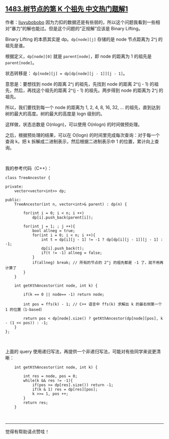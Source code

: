 ## [1483.树节点的第 K 个祖先 中文热门题解1](https://leetcode.cn/problems/kth-ancestor-of-a-tree-node/solutions/100000/li-kou-zai-zhu-jian-ba-acm-mo-ban-ti-ban-shang-lai)

作者：[liuyubobobo](https://leetcode.cn/u/liuyubobobo)
因为力扣的数据还是有些弱的，所以这个问题我看到一些相对“暴力”的解也能过。但是这个问题的“正规解”应该是 Binary Lifting。

Binary Lifting 的本质其实是 dp。``dp[node][j]`` 存储的是 node 节点距离为 2^j 的祖先是谁。

根据定义，``dp[node][0]`` 就是 ``parent[node]``，即 node 的距离为 1 的祖先是 ``parent[node]``。

状态转移是： ``dp[node][j] = dp[dp[node][j - 1]][j - 1]``。

意思是：要想找到 node 的距离 2^j 的祖先，先找到 node 的距离 2^(j - 1) 的祖先，然后，再找这个祖先的距离 2^(j - 1) 的祖先。两步得到 node 的距离为 2^j 的祖先。

所以，我们要找到每一个 node 的距离为 1, 2, 4, 8, 16, 32, ... 的祖先，直到达到树的最大的高度。树的最大的高度是 logn 级别的。

这样做，状态总数是 O(nlogn)，可以使用 O(nlogn) 的时间做预处理。

之后，根据预处理的结果，可以在 O(logn) 的时间里完成每次查询：对于每一个查询 k，把 k 拆解成二进制表示，然后根据二进制表示中 1 的位置，累计向上查询。

<br/>

我的参考代码（C++）：

```
class TreeAncestor {

private:
    vector<vector<int>> dp;

public:
    TreeAncestor(int n, vector<int>& parent) : dp(n) {

        for(int i = 0; i < n; i ++)
            dp[i].push_back(parent[i]);

        for(int j = 1; ; j ++){
            bool allneg = true;
            for(int i = 0; i < n; i ++){
                int t = dp[i][j - 1] != -1 ? dp[dp[i][j - 1]][j - 1] : -1;
                dp[i].push_back(t);
                if(t != -1) allneg = false;
            }
            if(allneg) break; // 所有的节点的 2^j 的祖先都是 -1 了，就不用再计算了
        }
    }

    int getKthAncestor(int node, int k) {

        if(k == 0 || node== -1) return node;

        int pos = ffs(k) - 1; // C++ 语言中 ffs(k) 求解出 k 的最右侧第一个 1 的位置（1-based）

        return pos < dp[node].size() ? getKthAncestor(dp[node][pos], k - (1 << pos)) : -1;
    }
};
```

<br/>

上面的 query 使用递归写法，再提供一个非递归写法，可能对有些同学来说更清晰：

```
    int getKthAncestor(int node, int k) {

        int res = node, pos = 0;
        while(k && res != -1){
            if(pos >= dp[res].size()) return -1;
            if(k & 1) res = dp[res][pos];
            k >>= 1, pos ++;
        }
        return res;
    }
```

<br/>


---

觉得有帮助请点赞哇！

